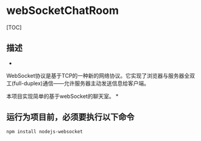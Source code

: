 # webSocketChatRoom

[TOC]

## 描述

*
WebSocket协议是基于TCP的一种新的网络协议。它实现了浏览器与服务器全双工(full-duplex)通信——允许服务器主动发送信息给客户端。

本项目实现简单的基于webSocket的聊天室。
*

## 运行为项目前，必须要执行以下命令
```
npm install nodejs-websocket
```